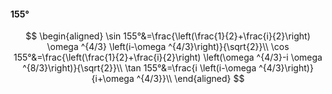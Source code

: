 #### 155°

$$
\begin{aligned}
\sin 155°&=\frac{\left(\frac{1}{2}+\frac{i}{2}\right) \omega ^{4/3} \left(i-\omega ^{4/3}\right)}{\sqrt{2}}\\
\cos 155°&=\frac{\left(\frac{1}{2}+\frac{i}{2}\right) \left(\omega ^{4/3}-i \omega ^{8/3}\right)}{\sqrt{2}}\\
\tan 155°&=\frac{i \left(i-\omega ^{4/3}\right)}{i+\omega ^{4/3}}\\
\end{aligned}
$$

